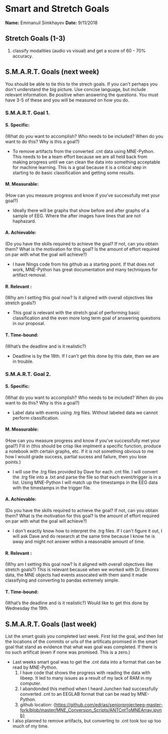 # Smart and Stretch Goals

**Name:** Emmanuil Simkhayev
**Date:** 9/11/2018

## Stretch Goals (1-3)

1. classify modalities (audio vs visual) and get a score of 60 - 70% accuracy.  

## S.M.A.R.T. Goals (next week)

You should be able to tie this to the strech goals. If you can't perhaps you don't understand the big picture.
Use concise language, but include relevant information. Be positive when answering the questions. You must have
3-5 of these and you will be measured on how you do.


### S.M.A.R.T. Goal 1.

#### S. Specific: 
(What do you want to accomplish? Who needs to be included? When do you want to do this? Why is this a goal?)
* To remove artifacts from the converted .cnt data using MNE-Python. This needs to be a team effort because we are all held back from making progress until
we can clean the data into something acceptable for machine learning. This is a goal because it is a critical step in starting to do basic classification and getting some results.

#### M. Measurable: 
(How can you measure progress and know if you’ve successfully met your goal?)
* Ideally there will be graphs that show before and after graphs of a sample of EEG. Where the after images have lines that are not haphazard.

#### A. Achievable: 
(Do you have the skills required to achieve the goal? If not, can you obtain them? What is the motivation for this goal? Is the amount of effort required on par with what the goal will achieve?)
* I have Nings code from his github as a starting point. If that does not work, MNE-Python has great documentation and many techniques for artifact removal.

#### R. Relevant :
(Why am I setting this goal now? Is it aligned with overall objectives like stretch goals?)
* This goal is relevant with the stretch goal of performing basic classification and the even more long term goal of answering questions in our proposal.

#### T. Time-bound: 
(What’s the deadline and is it realistic?)
* Deadline is by the 18th. If I can't get this done by this date, then we are in trouble. 

### S.M.A.R.T. Goal 2.

#### S. Specific: 
(What do you want to accomplish? Who needs to be included? When do you want to do this? Why is this a goal?)
* Label data with events using .trg files. Without labeled data we cannot perform classification. 

#### M. Measurable: 
(How can you measure progress and know if you’ve successfully met your goal?)
Fill in (this should be crisp like implment a specific function, produce a notebook with certain graphs, etc. If it is not something
obvious to me how I would grade success, partial sucess and failure, then you lose points.)
* I will use the .trg files provided by Dave for each .cnt file. I will convert the .trg file into a .txt and parse the file so that 
each event/trigger is in a list. Using MNE-Python I will match up the timestamps in the EEG data with the timestamps in the trigger file. 

#### A. Achievable: 
(Do you have the skills required to achieve the goal? If not, can you obtain them? What is the motivation for this goal? Is the amount of effort required on par with what the goal will achieve?)
* I don't exactly know how to interpret the .trg files. If I can't figure it out, I will ask Dave and do research at the same time because
I know he is away and might not answer within a reasonable amount of time.

#### R. Relevant :
(Why am I setting this goal now? Is it aligned with overall objectives like stretch goals?)
This is relevant because when we worked with Dr. Elmores data, the MNE objects had events assocated with them aand it made classifying
and converting to pandas extremely simple. 


#### T. Time-bound: 
(What’s the deadline and is it realistic?)
Would like to get this done by Wednesday the 19th.

## S.M.A.R.T. Goals (last week)
List the smart goals you completed last week. First list the goal, and then list the locations of the commits or urls of the artificats promised in the smart goal that stand as evidence that what was goal was completed. If there is no such artificat (even if none was promised. This is a zero.)
* Last weeks smart goal was to get the .cnt data into a format that can be read by MNE-Python. 
  1. I have code that shows the progress with reading the data with libeep. It led to many issues as a result of my lack of RAM in my computer.
  2. I abandonded this method when I heard Junchen had successfully converted .cnt to an EEGLAB format that can be read by MNE-Python.
  3. github location: {https://github.com/edrias/seniorprojecteeg-master-fork/blob/master/MNE_Conversion_Scripts/ANTCntToMNEArray.ipynb}
* I also planned to remove artifacts, but converting to .cnt took too up too much of my time.  
